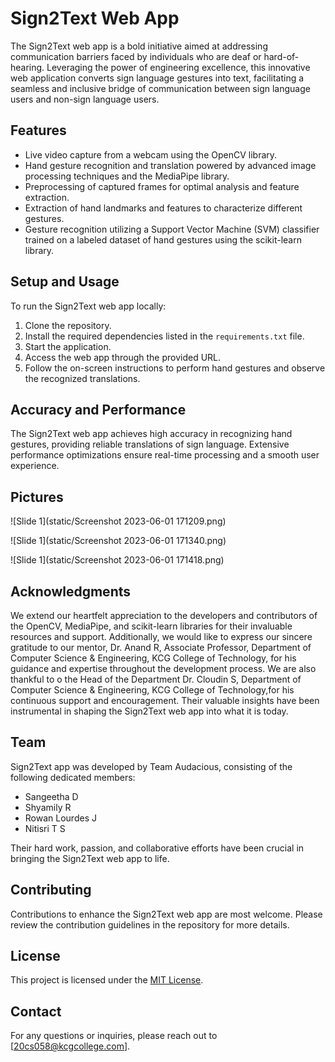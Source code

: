 # Sign2Text Web App

The Sign2Text web app is a bold initiative aimed at addressing communication barriers faced by individuals who are deaf or hard-of-hearing. Leveraging the power of engineering excellence, this innovative web application converts sign language gestures into text, facilitating a seamless and inclusive bridge of communication between sign language users and non-sign language users.

## Features

- Live video capture from a webcam using the OpenCV library.
- Hand gesture recognition and translation powered by advanced image processing techniques and the MediaPipe library.
- Preprocessing of captured frames for optimal analysis and feature extraction.
- Extraction of hand landmarks and features to characterize different gestures.
- Gesture recognition utilizing a Support Vector Machine (SVM) classifier trained on a labeled dataset of hand gestures using the scikit-learn library.

## Setup and Usage

To run the Sign2Text web app locally:

1. Clone the repository.
2. Install the required dependencies listed in the `requirements.txt` file.
3. Start the application.
4. Access the web app through the provided URL.
5. Follow the on-screen instructions to perform hand gestures and observe the recognized translations.

## Accuracy and Performance

The Sign2Text web app achieves high accuracy in recognizing hand gestures, providing reliable translations of sign language. Extensive performance optimizations ensure real-time processing and a smooth user experience.
## Pictures 

![Slide 1](static/Screenshot 2023-06-01 171209.png)

<!-- Add any necessary text or description for slide 1 -->

![Slide 1](static/Screenshot 2023-06-01 171340.png)

<!-- Add any necessary text or description for slide 2 -->

![Slide 1](static/Screenshot 2023-06-01 171418.png)

<!-- Add any necessary text or description for slide 3 -->

<!-- Add more slides as needed -->

## Acknowledgments

We extend our heartfelt appreciation to the developers and contributors of the OpenCV, MediaPipe, and scikit-learn libraries for their invaluable resources and support. 
Additionally, we would like to express our sincere gratitude to our mentor, Dr. Anand R, Associate Professor,
Department of Computer Science & Engineering, KCG College of Technology, for his guidance and expertise throughout the development process. 
We are also thankful to o the Head of the Department Dr. Cloudin S, Department of Computer Science & Engineering, KCG College of Technology,for his continuous support and encouragement. Their valuable insights have been instrumental in shaping the Sign2Text web app into what it is today.

## Team

Sign2Text app was developed by Team Audacious, consisting of the following dedicated members:

- Sangeetha D
- Shyamily R
- Rowan Lourdes J 
- Nitisri T S


Their hard work, passion, and collaborative efforts have been crucial in bringing the Sign2Text web app to life.

## Contributing

Contributions to enhance the Sign2Text web app are most welcome. Please review the contribution guidelines in the repository for more details.

## License

This project is licensed under the [MIT License](LICENSE).

## Contact

For any questions or inquiries, please reach out to [20cs058@kcgcollege.com].


